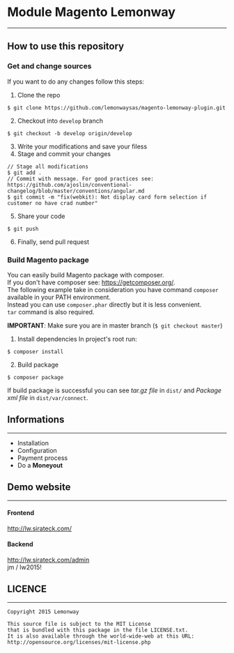# Module Magento Lemonway
---
## How to use this repository

### Get and change sources
If you want to do any changes follow this steps:

1. Clone the repo
 ```
 $ git clone https://github.com/lemonwaysas/magento-lemonway-plugin.git
 ```

2. Checkout into `develop` branch
 ```
 $ git checkout -b develop origin/develop
 ```
 
3. Write your modifications and save your filess
4. Stage and commit your changes
 ```
 // Stage all modifications
 $ git add .
 // Commit with message. For good practices see: https://github.com/ajoslin/conventional-changelog/blob/master/conventions/angular.md  
 $ git commit -m "fix(webkit): Not display card form selection if customer no have crad number"
 ```
 
5. Share your code
 ```
 $ git push
 ```

6. Finally, send pull request

### Build Magento package

You can easily build Magento package with composer.  
If you don't have composer see: https://getcomposer.org/.  
The following example take in consideration you have command `composer` available in your PATH environment.  
Instead you can use `composer.phar` directly but it is less convenient.  
`tar` command is also required.

**IMPORTANT**: Make sure you are in master branch (`$ git checkout master`)

1.  Install dependencies
 In project's root run:
 ```
 $ composer install
 ```

2.  Build package
 ```
 $ composer package
 ```

 If build package is successful you can see *tar.gz file* in `dist/`  and *Package xml file* in `dist/var/connect`.


## Informations
---
* Installation
* Configuration
* Payment process
* Do a **Moneyout**

## Demo website
---
#### Frontend
http://lw.sirateck.com/
#### Backend
http://lw.sirateck.com/admin  
jm / lw2015!


## LICENCE
---
```
Copyright 2015 Lemonway

This source file is subject to the MIT License
that is bundled with this package in the file LICENSE.txt.
It is also available through the world-wide-web at this URL:
http://opensource.org/licenses/mit-license.php
```
